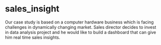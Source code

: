 # sales_insight
 Our case study is based on a computer hardware business which is facing challenges in dynamically changing market. Sales director decides to invest in data analysis project and he would like to build a dashboard that can give him real time sales insights. 
